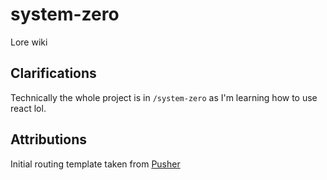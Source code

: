 # system-zero
Lore wiki

## Clarifications
Technically the whole project is in `/system-zero` as I'm learning how to use react lol. 

## Attributions
Initial routing template taken from [Pusher](https://pusher.com/blog/getting-started-with-react-router-v4/#choosing-a-router)